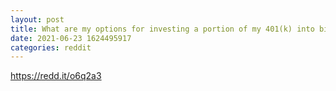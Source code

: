```yaml
--- 
layout: post 
title: What are my options for investing a portion of my 401(k) into bitcoin? 
date: 2021-06-23 1624495917 
categories: reddit 
--- 
```

https://redd.it/o6q2a3